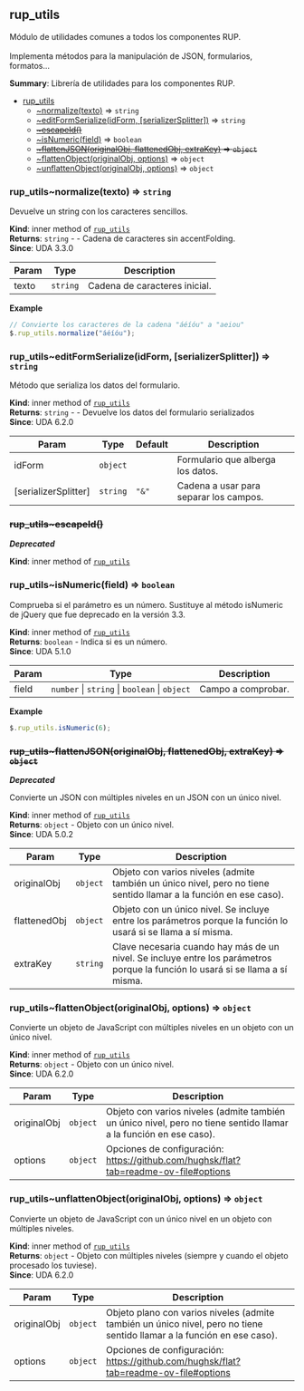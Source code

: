 <a name="jQuery.module_rup_utils"></a>

## rup\_utils
Módulo de utilidades comunes a todos los componentes RUP. <br/><br/>Implementa métodos para la manipulación de JSON, formularios, formatos...

**Summary**: Librería de utilidades para los componentes RUP.  

* [rup_utils](#jQuery.module_rup_utils)
    * [~normalize(texto)](#jQuery.module_rup_utils..normalize) ⇒ <code>string</code>
    * [~editFormSerialize(idForm, [serializerSplitter])](#jQuery.module_rup_utils..editFormSerialize) ⇒ <code>string</code>
    * ~~[~escapeId()](#jQuery.module_rup_utils..escapeId)~~
    * [~isNumeric(field)](#jQuery.module_rup_utils..isNumeric) ⇒ <code>boolean</code>
    * ~~[~flattenJSON(originalObj, flattenedObj, extraKey)](#jQuery.module_rup_utils..flattenJSON) ⇒ <code>object</code>~~
    * [~flattenObject(originalObj, options)](#jQuery.module_rup_utils..flattenObject) ⇒ <code>object</code>
    * [~unflattenObject(originalObj, options)](#jQuery.module_rup_utils..unflattenObject) ⇒ <code>object</code>

<a name="jQuery.module_rup_utils..normalize"></a>

### rup_utils~normalize(texto) ⇒ <code>string</code>
Devuelve un string con los caracteres sencillos.

**Kind**: inner method of [<code>rup\_utils</code>](#jQuery.module_rup_utils)  
**Returns**: <code>string</code> - - Cadena de caracteres sin accentFolding.  
**Since**: UDA 3.3.0  

| Param | Type | Description |
| --- | --- | --- |
| texto | <code>string</code> | Cadena de caracteres inicial. |

**Example**  
```js
// Convierte los caracteres de la cadena "áéíóu" a "aeiou"$.rup_utils.normalize("áéíóu");
```
<a name="jQuery.module_rup_utils..editFormSerialize"></a>

### rup_utils~editFormSerialize(idForm, [serializerSplitter]) ⇒ <code>string</code>
Método que serializa los datos del formulario.

**Kind**: inner method of [<code>rup\_utils</code>](#jQuery.module_rup_utils)  
**Returns**: <code>string</code> - - Devuelve los datos del formulario serializados  
**Since**: UDA 6.2.0  

| Param | Type | Default | Description |
| --- | --- | --- | --- |
| idForm | <code>object</code> |  | Formulario que alberga los datos. |
| [serializerSplitter] | <code>string</code> | <code>&quot;&amp;&quot;</code> | Cadena a usar para separar los campos. |

<a name="jQuery.module_rup_utils..escapeId"></a>

### ~~rup_utils~escapeId()~~
***Deprecated***

**Kind**: inner method of [<code>rup\_utils</code>](#jQuery.module_rup_utils)  
<a name="jQuery.module_rup_utils..isNumeric"></a>

### rup_utils~isNumeric(field) ⇒ <code>boolean</code>
Comprueba si el parámetro es un número. Sustituye al método isNumeric de jQuery que fue deprecado en la versión 3.3.

**Kind**: inner method of [<code>rup\_utils</code>](#jQuery.module_rup_utils)  
**Returns**: <code>boolean</code> - Indica si es un número.  
**Since**: UDA 5.1.0  

| Param | Type | Description |
| --- | --- | --- |
| field | <code>number</code> \| <code>string</code> \| <code>boolean</code> \| <code>object</code> | Campo a comprobar. |

**Example**  
```js
$.rup_utils.isNumeric(6);
```
<a name="jQuery.module_rup_utils..flattenJSON"></a>

### ~~rup_utils~flattenJSON(originalObj, flattenedObj, extraKey) ⇒ <code>object</code>~~
***Deprecated***

Convierte un JSON con múltiples niveles en un JSON con un único nivel.

**Kind**: inner method of [<code>rup\_utils</code>](#jQuery.module_rup_utils)  
**Returns**: <code>object</code> - Objeto con un único nivel.  
**Since**: UDA 5.0.2  

| Param | Type | Description |
| --- | --- | --- |
| originalObj | <code>object</code> | Objeto con varios niveles (admite también un único nivel, pero no tiene sentido llamar a la función en ese caso). |
| flattenedObj | <code>object</code> | Objeto con un único nivel. Se incluye entre los parámetros porque la función lo usará si se llama a sí misma. |
| extraKey | <code>string</code> | Clave necesaria cuando hay más de un nivel. Se incluye entre los parámetros porque la función lo usará si se llama a sí misma. |

<a name="jQuery.module_rup_utils..flattenObject"></a>

### rup_utils~flattenObject(originalObj, options) ⇒ <code>object</code>
Convierte un objeto de JavaScript con múltiples niveles en un objeto con un único nivel.

**Kind**: inner method of [<code>rup\_utils</code>](#jQuery.module_rup_utils)  
**Returns**: <code>object</code> - Objeto con un único nivel.  
**Since**: UDA 6.2.0  

| Param | Type | Description |
| --- | --- | --- |
| originalObj | <code>object</code> | Objeto con varios niveles (admite también un único nivel, pero no tiene sentido llamar a la función en ese caso). |
| options | <code>object</code> | Opciones de configuración: https://github.com/hughsk/flat?tab=readme-ov-file#options |

<a name="jQuery.module_rup_utils..unflattenObject"></a>

### rup_utils~unflattenObject(originalObj, options) ⇒ <code>object</code>
Convierte un objeto de JavaScript con un único nivel en un objeto con múltiples niveles.

**Kind**: inner method of [<code>rup\_utils</code>](#jQuery.module_rup_utils)  
**Returns**: <code>object</code> - Objeto con múltiples niveles (siempre y cuando el objeto procesado los tuviese).  
**Since**: UDA 6.2.0  

| Param | Type | Description |
| --- | --- | --- |
| originalObj | <code>object</code> | Objeto plano con varios niveles (admite también un único nivel, pero no tiene sentido llamar a la función en ese caso). |
| options | <code>object</code> | Opciones de configuración: https://github.com/hughsk/flat?tab=readme-ov-file#options |

